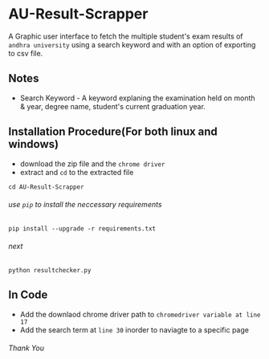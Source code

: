 # AU-Result-Scrapper
A Graphic user interface to fetch the multiple student's exam results of `andhra university` using a search keyword and with an option of exporting to csv file.

## Notes
* Search Keyword - A keyword explaning the examination held on month & year, degree name, student's current graduation year.

## Installation Procedure(For both linux and windows)
* download the zip file and the `chrome driver`
* extract and `cd` to the extracted file
```
cd AU-Result-Scrapper
```

###### use `pip` to install the neccessary requirements
 ```
 pip install --upgrade -r requirements.txt
 ```
 ###### next 
 ```
 python resultchecker.py
 ```
 ## In Code
* Add the downlaod chrome driver path to `chromedriver variable at line 17`
* Add the search term at `line 30` inorder to naviagte to a specific page

###### Thank You
